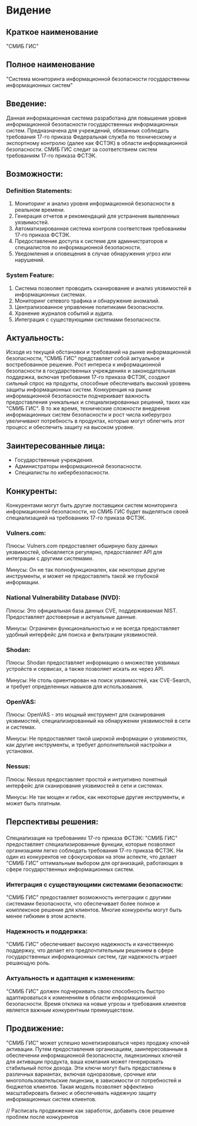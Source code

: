 # Видение 

## Краткое наименование 
"СМИБ ГИС"

## Полное наименование 
"Cистема мониторинга информационной безопасности государственны информационных систем"

## Введение: 
Данная информационная система разработана для повышения уровня информационной безопасности государственных информационных систем. Предназначена для учреждений, обязанных соблюдать требования 17-го приказа Федеральная служба по техническому и экспортному контролю (далее как ФСТЭК) в области информационной безопасности. СМИБ ГИС следит за соответствием систем требованиям 17-го приказа ФСТЭК.

## Возможности:
### Definition Statements:
1. Мониторинг и анализ уровня информационной безопасности в реальном времени.
2. Генерация отчетов и рекомендаций для устранения выявленных уязвимостей.
3. Автоматизированная система контроля соответствия требованиям 17-го приказа ФСТЭК.
4. Предоставление доступа к системе для администраторов и специалистов по информационной безопасности.
5. Уведомления и оповещения в случае обнаружения угроз или нарушений.

### System Feature:
1. Система позволяет проводить сканирование и анализ уязвимостей в информационных системах.
2. Мониторинг сетевого трафика и обнаружение аномалий.
3. Централизованное управление политиками безопасности.
4. Хранение журналов событий и аудита.
5. Интеграция с существующими системами безопасности.

## Актуальность:
Исходя из текущей обстановки и требований на рынке информационной безопасности, "СМИБ ГИС" представляет собой актуальное и востребованное решение. Рост интереса к информационной безопасности в государственных учреждениях и законодательная поддержка, включая требования 17-го приказа ФСТЭК, создают сильный спрос на продукты, способные обеспечивать высокий уровень защиты информационных систем. Конкуренция на рынке информационной безопасности подчеркивает важность предоставления уникальных и специализированных решений, таких как "СМИБ ГИС". В то же время, технические сложности внедрения информационных систем безопасности и рост числа киберугроз увеличивают потребность в продуктах, которые могут облегчить этот процесс и обеспечить защиту на высоком уровне.

## Заинтересованные лица:
- Государственные учреждения.
- Администраторы информационной безопасности.
- Специалисты по кибербезопасности.

## Конкуренты: 
Конкурентами могут быть другие поставщики систем мониторинга информационной безопасности, но СМИБ ГИС будет выделяться своей специализацией на требованиях 17-го приказа ФСТЭК.

### Vulners.com:

Плюсы: Vulners.com предоставляет обширную базу данных уязвимостей, обновляется регулярно, предоставляет API для интеграции с другими системами.

Минусы: Он не так полнофункционален, как некоторые другие инструменты, и может не предоставлять такой же глубокой информации.

### National Vulnerability Database (NVD):

Плюсы: Это официальная база данных CVE, поддерживаемая NIST. Предоставляет достоверные и актуальные данные.

Минусы: Ограничен функциональностью и не всегда предоставляет удобный интерфейс для поиска и фильтрации уязвимостей.

### Shodan:

Плюсы: Shodan предоставляет информацию о множестве уязвимых устройств и сервисах, а также позволяет искать их через API.

Минусы: Не столь ориентирован на поиск уязвимостей, как CVE-Search, и требует определенных навыков для использования.

### OpenVAS:

Плюсы: OpenVAS - это мощный инструмент для сканирования уязвимостей, специализированный на обнаружении уязвимостей в сети и системах.

Минусы: Не предоставляет такой широкой информации о уязвимостях, как другие инструменты, и требует дополнительной настройки и установки.

### Nessus:

Плюсы: Nessus предоставляет простой и интуитивно понятный интерфейс для сканирования уязвимостей в сети и системах.

Минусы: Не так мощен и гибок, как некоторые другие инструменты, и может быть платным.

## Перспективы решения: 
### 
Специализация на требованиях 17-го приказа ФСТЭК: "СМИБ ГИС" предоставляет специализированные функции, которые позволяют организациям легко соблюдать требования 17-го приказа ФСТЭК. Ни один из конкурентов не сфокусирован на этом аспекте, что делает "СМИБ ГИС" оптимальным выбором для организаций, работающих в сфере государственных информационных систем.

### Интеграция с существующими системами безопасности: 
"СМИБ ГИС" предоставляет возможность интеграции с другими системами безопасности, что обеспечивает более полное и комплексное решение для клиентов. Многие конкуренты могут быть менее гибкими в этом аспекте.

### Надежность и поддержка: 
"СМИБ ГИС" обеспечивает высокую надежность и качественную поддержку, что делает его предпочтительным решением в сфере государственных информационных систем, где надежность играет решающую роль.

### Актуальность и адаптация к изменениям: 
"СМИБ ГИС" должен подчеркивать свою способность быстро адаптироваться к изменениям в области информационной безопасности. Время отклика на новые угрозы и требования клиентов является важным конкурентным преимуществом.

## Продвижение:
"СМИБ ГИС" может успешно монетизироваться через продажу ключей активации. Путем предоставления организациям, заинтересованным в обеспечении информационной безопасности, лицензионных ключей для активации продукта, ваша компания может генерировать стабильный поток дохода. Эти ключи могут быть предоставлены в различных вариантах, включая одноразовые, срочные или многопользовательские лицензии, в зависимости от потребностей и бюджетов клиентов. Такая модель позволяет эффективно масштабировать бизнес и обеспечивать надежную защиту информационных систем клиентов.

// Расписать продвижение как заработок, добавить свое решение проблем после конкурентов
